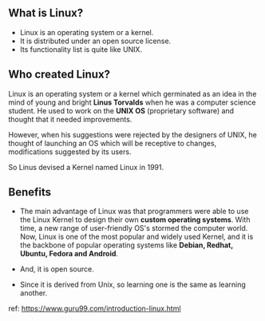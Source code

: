 ## What is Linux?
* Linux is an operating system or a kernel. 
* It is distributed under an open source license. 
* Its functionality list is quite like UNIX.

## Who created Linux?
Linux is an operating system or a kernel which germinated as an idea in the mind of young and bright __Linus Torvalds__ when he was a computer science student. He used to work on the __UNIX OS__ (proprietary software) and thought that it needed improvements.

However, when his suggestions were rejected by the designers of UNIX, he thought of launching an OS which will be receptive to changes, modifications suggested by its users.

So Linus devised a Kernel named Linux in 1991. 

## Benefits

* The main advantage of Linux was that programmers were able to use the Linux Kernel to design their own __custom operating systems__. With time, a new range of user-friendly OS's stormed the computer world. Now, Linux is one of the most popular and widely used Kernel, and it is the backbone of popular operating systems like __Debian, Redhat, Ubuntu, Fedora and Android__.

* And, it is open source.

* Since it is derived from Unix, so learning one is the same as learning another.

ref: https://www.guru99.com/introduction-linux.html


